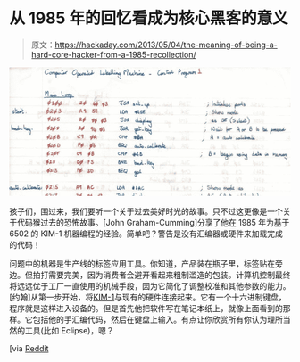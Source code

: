# 从 1985 年的回忆看成为核心黑客的意义

> 原文：<https://hackaday.com/2013/05/04/the-meaning-of-being-a-hard-core-hacker-from-a-1985-recollection/>

![6502-hand-assembling-and-programming](img/b8c1b237570b923685b9a8bc36ab344f.png)

孩子们，围过来，我们要听一个关于过去美好时光的故事。只不过这更像是一个关于代码猴过去的恐怖故事。[John Graham-Cumming]分享了他在 1985 年为基于 6502 的 KIM-1 机器编程的经验。简单吧？警告是没有汇编器或硬件来加载完成的代码！

问题中的机器是生产线的标签应用工具。你知道，产品装在瓶子里，标签贴在旁边。但拍打需要完美，因为消费者会避开看起来粗制滥造的包装。计算机控制最终将远远优于工厂一直使用的机械手段，因为它简化了调整校准和其他参数的能力。[约翰]从第一步开始，将[KIM-1](http://en.wikipedia.org/wiki/KIM-1)与现有的硬件连接起来。它有一个十六进制键盘，程序就是这样进入设备的。但是首先他把软件写在笔记本纸上，就像上面看到的那样。它包括他的手汇编代码，然后在键盘上输入。有点让你欣赏所有你认为理所当然的工具(比如 Eclipse)，嗯？

[via [Reddit](http://www.reddit.com/r/programming/comments/1dc1cc/how_i_coded_in_1985_john_grahamcumming/)